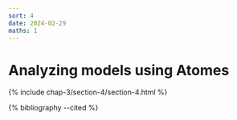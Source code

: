 ```yaml
---
sort: 4
date: 2024-02-29
maths: 1
---
```


# Analyzing models using Atomes

{% include chap-3/section-4/section-4.html %}

{% bibliography --cited %}
